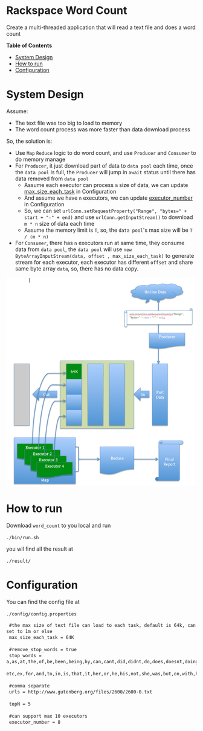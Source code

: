 # Rackspace Word Count
Create a multi-threaded application that will read a text file and does a word count

**Table of Contents** 

- [System Design](#System-Design)
- [How to run](#How-to-run)
- [Configuration](#Configuration)
# System Design
Assume:
- The text file was too big to load to memory
- The word count process was more faster than data download process

So, the solution is:
- Use `Map` `Reduce` logic to do word count, and use `Producer` and `Consumer` to do memory manage
- For `Producer`, it just download part of data to `data pool` each time, once the `data pool` is full, the `Producer` will jump in `await` status until there has data removed from `data pool`
  - Assume each executor can process `m` size of data, we can update [max_size_each_task](#Configuration) in Configuration 
  - And assume we have `n` executors, we can update [executor_number](#Configuration) in Configuration
  - So, we can set `urlConn.setRequestProperty("Range", "bytes=" + start + "-" + end)` and use `urlConn.getInputStream()` to download `m * n` size of data each time
  - Assume the memory limit is `T`, so, the `data pool`'s max size will be `T / (m * n)`
- For `Consumer`, there has `n` executors run at same time, they consume data from `data pool`, the `data pool` will use `new ByteArrayInputStream(data, offset , max_size_each_task)` to generate stream for each executor, each executor has different `offset` and share same byte array `data`, so, there has no data copy.

![System Design](https://github.com/fengxucn/rs_homework/blob/master/docs/SystemDesign.png)
# How to run
Download `word_count` to you local and run

`./bin/run.sh`

you wll find all the result at

`./result/`

# Configuration
You can find the config file at

`./config/config.properties`

```
 #the max size of text file can load to each task, default is 64k, can set to 1m or else
 max_size_each_task = 64K
 
 #remove_stop_words = true
 stop_words = a,as,at,the,of,be,been,being,by,can,cant,did,didnt,do,does,doesnt,doing,dont,done,eg,et,\
              etc,ex,for,and,to,in,is,that,it,her,or,he,his,not,she,was,but,on,with,has,him,had,we
 
 #comma separate
 urls = http://www.gutenberg.org/files/2600/2600-0.txt
 
 topN = 5
 
 #can support max 10 executors
 executor_number = 8
```